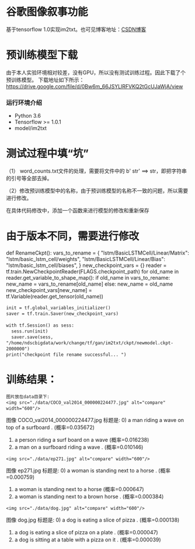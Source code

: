 # 谷歌图像叙事功能
基于tensorflow 1.0实现im2txt。也可见博客地址：[CSDN博客](http://blog.csdn.net/sparkexpert/article/details/70846094)

# 预训练模型下载
由于本人实验环境相对较差，没有GPU，所以没有测试训练过程。因此下载了个预训练模型。
下载地址如下所示：https://drive.google.com/file/d/0Bw6m_66JSYLlRFVKQ2tGcUJaWjA/view

### 运行环境介绍
* Python 3.6
* Tensorflow >= 1.0.1
* model/im2txt

# 测试过程中填“坑”
（1） word_counts.txt文件的处理，需要将文件中的 b' str'  ==>  str，即把字符串的引号等全部去掉。


（2）修改预训练模型中的名称，由于预训练模型的名称不一致的问题，所以需要进行修改。

在具体代码修改中，添加一个函数来进行模型的修改和重新保存

# 由于版本不同，需要进行修改
def RenameCkpt():
    vars_to_rename = {
    "lstm/BasicLSTMCell/Linear/Matrix": "lstm/basic_lstm_cell/weights",
    "lstm/BasicLSTMCell/Linear/Bias": "lstm/basic_lstm_cell/biases",
    }
    new_checkpoint_vars = {}
    reader = tf.train.NewCheckpointReader(FLAGS.checkpoint_path)
    for old_name in reader.get_variable_to_shape_map():
      if old_name in vars_to_rename:
        new_name = vars_to_rename[old_name]
      else:
        new_name = old_name
      new_checkpoint_vars[new_name] = tf.Variable(reader.get_tensor(old_name))
    
    init = tf.global_variables_initializer()
    saver = tf.train.Saver(new_checkpoint_vars)
    
    with tf.Session() as sess:
      sess.run(init)
      saver.save(sess, "/home/ndscbigdata/work/change/tf/gan/im2txt/ckpt/newmodel.ckpt-2000000")
    print("checkpoint file rename successful... ")

# 训练结果：
	图片放在data目录下:
	<img src="./data/COCO_val2014_000000224477.jpg" alt="compare" width="600"/>
图像 COCO_val2014_000000224477.jpg 标题是:
  0) a man riding a wave on top of a surfboard . (概率=0.035672)
  1) a person riding a surf board on a wave (概率=0.016238)
  2) a man on a surfboard riding a wave . (概率=0.010146)
  
	<img src="./data/ep271.jpg" alt="compare" width="600"/>
图像 ep271.jpg 标题是:
  0) a woman is standing next to a horse . (概率=0.000759)
  1) a woman is standing next to a horse (概率=0.000647)
  2) a woman is standing next to a brown horse . (概率=0.000384)
  
	<img src="./data/dog.jpg" alt="compare" width="600"/>
图像 dog.jpg 标题是:
  0) a dog is eating a slice of pizza . (概率=0.000138)
  1) a dog is eating a slice of pizza on a plate . (概率=0.000047)
  2) a dog is sitting at a table with a pizza on it . (概率=0.000039)

